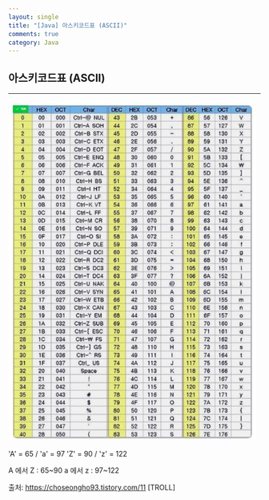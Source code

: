 ```yaml
---
layout: single
title: "[Java] 아스키코드표 (ASCII)"
comments: true
category: Java
---
```


## 아스키코드표 (ASCII)

---

![img.png](../../assets/image/img.png)

'A' = 65 / 'a' = 97
'Z' = 90 / 'z' = 122

A 에서 Z : 65~90
a 에서 z : 97~122

출처: https://choseongho93.tistory.com/11 [TROLL]